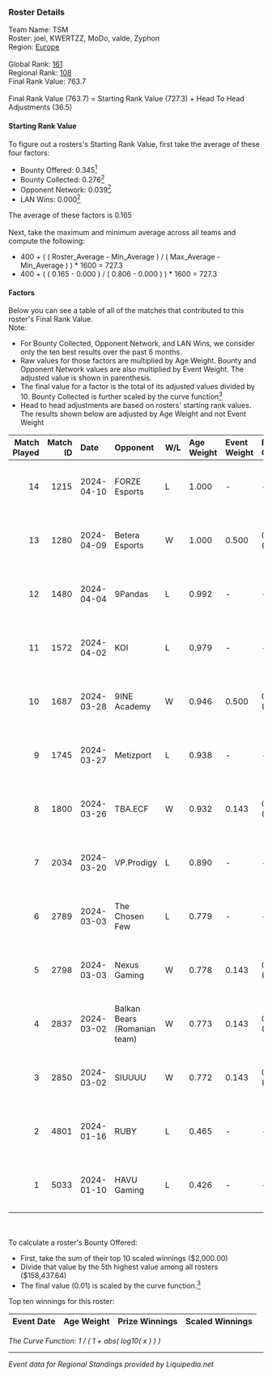 ### Roster Details<br />
Team Name: TSM<br />
Roster: joel, KWERTZZ, MoDo, valde, Zyphon<br />
Region: [Europe]( ../standings_europe.md)<br />
<br />
Global Rank: [161](../standings_global.md)<br />
Regional Rank: [108]( ../standings_europe.md)<br />
Final Rank Value:  763.7<br />
<br />
Final Rank Value (763.7) = Starting Rank Value (727.3) + Head To Head Adjustments (36.5)<br />

#### Starting Rank Value<br />
To figure out a rosters's Starting Rank Value, first take the average of these four factors:<br />
- Bounty Offered: 0.345[<sup>1</sup>](#table2)
- Bounty Collected: 0.276[<sup>2</sup>](#table1)
- Opponent Network: 0.039[<sup>2</sup>](#table1)
- LAN Wins: 0.000[<sup>2</sup>](#table1)

The average of these factors is 0.165<br />
<br />
Next, take the maximum and minimum average across all teams and compute the following:<br />
- 400 + ( ( Roster_Average - Min_Average ) / ( Max_Average - Min_Average ) ) * 1600 = 727.3
- 400 + ( ( 0.165 - 0.000 ) / ( 0.806 - 0.000 ) ) * 1600 = 727.3


#### Factors<br />
Below you can see a table of all of the matches that contributed to this roster's Final Rank Value.<br />
Note:<br />

- For Bounty Collected, Opponent Network, and LAN Wins, we consider only the ten best results over the past 6 months.
- Raw values for those factors are multiplied by Age Weight. Bounty and Opponent Network values are also multiplied by Event Weight. The adjusted value is shown in parenthesis.
- The final value for a factor is the total of its adjusted values divided by 10. Bounty Collected is further scaled by the curve function[<sup>3</sup>](#curveFunction)
- Head to head adjustments are based on rosters' starting rank values. The results shown below are adjusted by Age Weight and not Event Weight
<span id="table1"></span><br />


| Match Played | Match ID | Date       | Opponent                     | W/L | Age Weight | Event Weight | Bounty Collected | Opponent Network | LAN Wins  | H2H Adj. | Roster                               |
| -: | -: | :- | :- | :- | :- | :- | :- | :- | :- | -: | :- |
|           14 |     1215 | 2024-04-10 | FORZE Esports                | L   | 1.000      | -            | -                | -                | -         |    -3.28 | joel, KWERTZZ, MoDo, valde, Zyphon   |
|           13 |     1280 | 2024-04-09 | Betera Esports               | W   | 1.000      | 0.500        | 0.036 (0.018)    | 0.315 (0.157)    | 0 (0.000) |    21.19 | joel, KWERTZZ, MoDo, valde, Zyphon   |
|           12 |     1480 | 2024-04-04 | 9Pandas                      | L   | 0.992      | -            | -                | -                | -         |    -2.83 | joel, KWERTZZ, MoDo, valde, Zyphon   |
|           11 |     1572 | 2024-04-02 | KOI                          | L   | 0.979      | -            | -                | -                | -         |    -4.11 | joel, KWERTZZ, MoDo, valde, Zyphon   |
|           10 |     1687 | 2024-03-28 | 9INE Academy                 | W   | 0.946      | 0.500        | 0.005 (0.002)    | 0.171 (0.081)    | 0 (0.000) |    11.49 | joel, KWERTZZ, MoDo, valde, Zyphon   |
|            9 |     1745 | 2024-03-27 | Metizport                    | L   | 0.938      | -            | -                | -                | -         |    -2.74 | joel, KWERTZZ, poizon, valde, Zyphon |
|            8 |     1800 | 2024-03-26 | TBA.ECF                      | W   | 0.932      | 0.143        | 0.000 (0.000)    | 0.460 (0.061)    | 0 (0.000) |    15.33 | joel, KWERTZZ, poizon, valde, Zyphon |
|            7 |     2034 | 2024-03-20 | VP.Prodigy                   | L   | 0.890      | -            | -                | -                | -         |    -9.46 | joel, KWERTZZ, poizon, valde, Zyphon |
|            6 |     2789 | 2024-03-03 | The Chosen Few               | L   | 0.779      | -            | -                | -                | -         |    -8.89 | joel, KWERTZZ, poizon, valde, Zyphon |
|            5 |     2798 | 2024-03-03 | Nexus Gaming                 | W   | 0.778      | 0.143        | 0.031 (0.003)    | 0.772 (0.086)    | 0 (0.000) |    18.47 | joel, KWERTZZ, poizon, valde, Zyphon |
|            4 |     2837 | 2024-03-02 | Balkan Bears (Romanian team) | W   | 0.773      | 0.143        | 0.000 (0.000)    | 0.027 (0.003)    | 0 (0.000) |     6.41 | joel, KWERTZZ, poizon, valde, Zyphon |
|            3 |     2850 | 2024-03-02 | SIUUUU                       | W   | 0.772      | 0.143        | 0.000 (0.000)    | 0.000 (0.000)    | 0 (0.000) |     3.45 | joel, KWERTZZ, poizon, valde, Zyphon |
|            2 |     4801 | 2024-01-16 | RUBY                         | L   | 0.465      | -            | -                | -                | -         |    -4.56 | interz, JACKZ, joel, MoDo, valde     |
|            1 |     5033 | 2024-01-10 | HAVU Gaming                  | L   | 0.426      | -            | -                | -                | -         |    -4.02 | interz, JACKZ, joel, MoDo, valde     |

<br />
<span id="table2"></span><br />
To calculate a roster's Bounty Offered:<br />

- First, take the sum of their top 10 scaled winnings ($2,000.00)
- Divide that value by the 5th highest value among all rosters ($158,437.64)
- The final value (0.01) is scaled by the curve function.[<sup>3</sup>](#curveFunction)

Top ten winnings for this roster:<br />

| Event Date | Age Weight | Prize Winnings | Scaled Winnings |
| :- | -: | :- | :- |


<span id="curveFunction"></span>_The Curve Function: 1 / ( 1 + abs( log10( x ) ) )_<br />

---
_Event data for Regional Standings provided by Liquipedia.net_<br />
